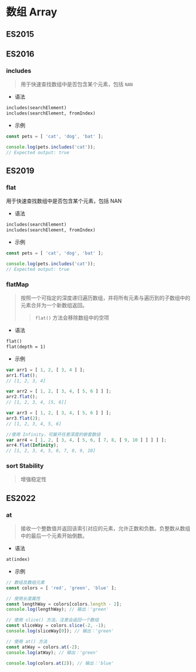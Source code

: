 # 数组 Array

## ES2015

## ES2016

### includes

> 用于快速查找数组中是否包含某个元素，包括 `NAN`

* 语法
```markdown
includes(searchElement)
includes(searchElement, fromIndex)
```
* 示例
```ts
const pets = [ 'cat', 'dog', 'bat' ];

console.log(pets.includes('cat'));
// Expected output: true
```

## ES2019

### flat

用于快速查找数组中是否包含某个元素，包括 NAN

* 语法

```markdown
includes(searchElement)
includes(searchElement, fromIndex)
```

* 示例

```ts
const pets = [ 'cat', 'dog', 'bat' ];

console.log(pets.includes('cat'));
// Expected output: true
```

### flatMap

> 按照一个可指定的深度递归遍历数组，并将所有元素与遍历到的子数组中的元素合并为一个新数组返回。
> > `flat()` 方法会移除数组中的空项

* 语法

```markdown
flat()
flat(depth = 1)
```

* 示例

```ts
var arr1 = [ 1, 2, [ 3, 4 ] ];
arr1.flat();
// [1, 2, 3, 4]

var arr2 = [ 1, 2, [ 3, 4, [ 5, 6 ] ] ];
arr2.flat();
// [1, 2, 3, 4, [5, 6]]

var arr3 = [ 1, 2, [ 3, 4, [ 5, 6 ] ] ];
arr3.flat(2);
// [1, 2, 3, 4, 5, 6]

//使用 Infinity，可展开任意深度的嵌套数组
var arr4 = [ 1, 2, [ 3, 4, [ 5, 6, [ 7, 8, [ 9, 10 ] ] ] ] ];
arr4.flat(Infinity);
// [1, 2, 3, 4, 5, 6, 7, 8, 9, 10]
```

### sort Stability

> 增强稳定性

## ES2022

### at

> 接收一个整数值并返回该索引对应的元素，允许正数和负数。负整数从数组中的最后一个元素开始倒数。

* 语法

```markdown
at(index)
```

* 示例

```ts
// 数组及数组元素
const colors = [ 'red', 'green', 'blue' ];

// 使用长度属性
const lengthWay = colors[colors.length - 2];
console.log(lengthWay); // 输出：'green'

// 使用 slice() 方法。注意会返回一个数组
const sliceWay = colors.slice(-2, -1);
console.log(sliceWay[0]); // 输出：'green'

// 使用 at() 方法
const atWay = colors.at(-2);
console.log(atWay); // 输出：'green'

console.log(colors.at(2)); // 输出：'blue'
```

